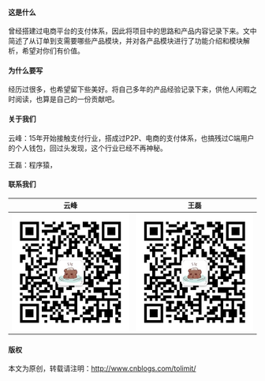 #### 这是什么
曾经搭建过电商平台的支付体系，因此将项目中的思路和产品内容记录下来。文中简述了从订单到支需要哪些产品模块，并对各产品模块进行了功能介绍和模块解析，希望对你们有价值。

#### 为什么要写
经历过很多，也希望留下些美好。将自己多年的产品经验记录下来，供他人闲暇之时阅读，也算是自己的一份贡献吧。

#### 关于我们
云峰：15年开始接触支付行业，搭成过P2P、电商的支付体系，也搞残过C端用户的个人钱包，回过头发现，这个行业已经不再神秘。

王磊：程序猿，

#### 联系我们

|云峰|王磊|
|---|---|
|![avatar](/images/云峰wx.jpg ':size=300')|![avatar](/images/云峰wx.jpg ':size=300')|

#### 版权
本文为原创，转载请注明：http://www.cnblogs.com/tolimit/